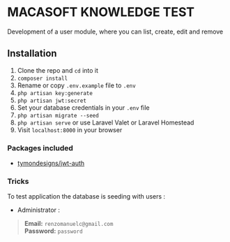 # MACASOFT KNOWLEDGE TEST

Development of a user module, where you can list, create, edit and
remove

## Installation

1. Clone the repo and `cd` into it
1. `composer install`
1. Rename or copy `.env.example` file to `.env`
1. `php artisan key:generate`
1. `php artisan jwt:secret`
1. Set your database credentials in your `.env` file
1. `php artisan migrate --seed`
1. `php artisan serve` or use Laravel Valet or Laravel Homestead
1. Visit `localhost:8000` in your browser

### Packages included ###

* [tymondesigns/jwt-auth](https://github.com/tymondesigns/jwt-auth) 

### Tricks ###

To test application the database is seeding with users :

* Administrator : 
>**Email:** `renzomanuelc@gmail.com`   
>**Password:** `password`
